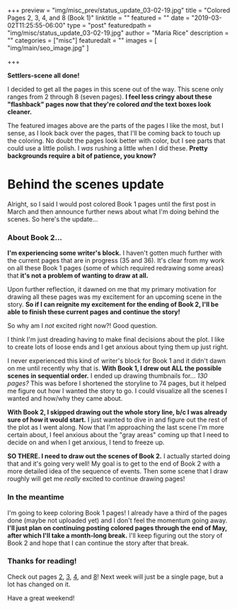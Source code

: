 +++
preview = "img/misc_prev/status_update_03-02-19.jpg"
title = "Colored Pages 2, 3, 4, and 8 (Book 1)"
linktitle = ""
featured = ""
date = "2019-03-02T11:25:55-06:00"
type = "post"
featuredpath = "img/misc/status_update_03-02-19.jpg"
author = "Maria Rice"
description = ""
categories = ["misc"]
featuredalt = ""
images = [ "img/main/seo_image.jpg" ]

+++

**Settlers-scene all done!**

I decided to get all the pages in this scene out of the way. This scene only ranges from 2 through 8 (seven pages). **I feel less cringy about these "flashback" pages now that they're colored _and_ the text boxes look cleaner.**

The featured images above are the parts of the pages I like the most, but I sense, as I look back over the pages, that I'll be coming back to touch up the coloring. No doubt the pages look better with color, but I see parts that could use a little polish. I _was_ rushing a little when I did these. **Pretty backgrounds require a bit of patience, you know?**

# Behind the scenes update

Alright, so I said I would post colored Book 1 pages until the first post in March and then announce further news about what I'm doing behind the scenes. So here's the update...

### About Book 2...

**I'm experiencing some writer's block.** I haven't gotten much further with the current pages that are in progress (35 and 36). It's clear from my work on all these Book 1 pages (some of which required redrawing some areas) that **it's not a problem of wanting to draw at all.**  

Upon further reflection, it dawned on me that my primary motivation for drawing all these pages was my excitement for an upcoming scene in the story. **So if I can reignite my excitement for the ending of Book 2, I'll be able to finish these current pages and continue the story!**

So why am I _not_ excited right now?! Good question. 

I think I'm just dreading having to make final decisions about the plot. I like to create lots of loose ends and I get anxious about tying them up just right. 

I never experienced this kind of writer's block for Book 1 and it didn't dawn on me until recently why that is. **With Book 1, I drew out ALL the possible scenes in sequential order.** I ended up drawing thumbnails for... _130 pages?_ This was before I shortened the storyline to 74 pages, but it helped me figure out how I wanted the story to go. I could visualize all the scenes I wanted and how/why they came about. 

**With Book 2, I skipped drawing out the whole story line, b/c I was already sure of how it would start.** I just wanted to dive in and figure out the rest of the plot as I went along. Now that I'm approaching the last scene I'm more certain about, I feel anxious about the "gray areas" coming up that I need to decide on and when I get anxious, I tend to freeze up. 

**SO THERE. I need to draw out the scenes of Book 2.** I actually started doing that and it's going very well! My goal is to get to the end of Book 2 with a more detailed idea of the sequence of events. Then some scene that I draw roughly will get me _really_ excited to continue drawing pages!

### In the meantime

I'm going to keep coloring Book 1 pages! I already have a third of the pages done (maybe not uploaded yet) and I don't feel the momentum going away. **I'll just plan on continuing posting colored pages through the end of May, after which I'll take a month-long break.** I'll keep figuring out the story of Book 2 and hope that I can continue the story after that break. 

### Thanks for reading!

Check out pages [2](https://mcrice123.github.io/morphic/blog/book-1-page-02/), [3](https://mcrice123.github.io/morphic/blog/book-1-page-03/), [4](https://mcrice123.github.io/morphic/blog/book-1-page-04/), and [8](https://mcrice123.github.io/morphic/blog/book-1-page-08/)! Next week will just be a single page, but a lot has changed on it. 

Have a great weekend!
